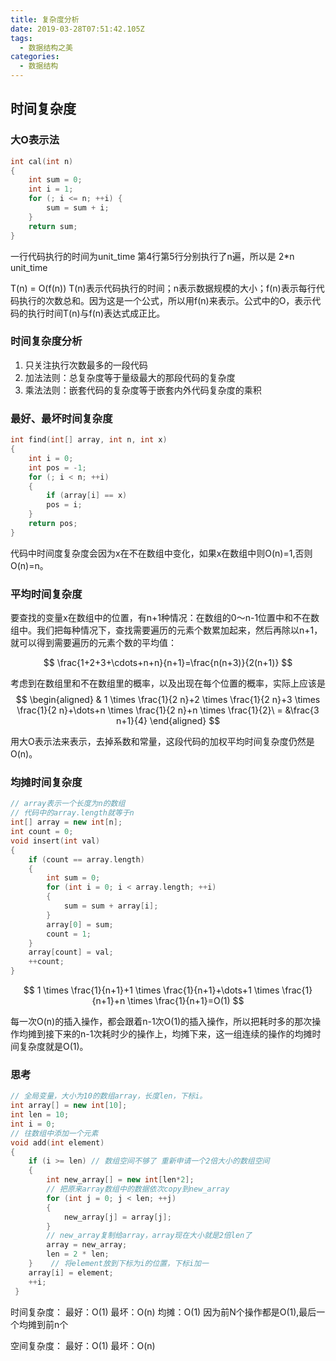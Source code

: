 ```yaml
---
title: 复杂度分析
date: 2019-03-28T07:51:42.105Z
tags:
  - 数据结构之美
categories: 
  - 数据结构
---
```


## 时间复杂度
### 大O表示法
```c++
int cal(int n) 
{    
    int sum = 0;    
    int i = 1;    
    for (; i <= n; ++i) {      
        sum = sum + i;    
    }    
    return sum;
}
```

一行代码执行的时间为unit_time
第4行第5行分别执行了n遍，所以是 2*n unit_time

T(n) = O(f(n))
T(n)表示代码执行的时间；n表示数据规模的大小；f(n)表示每行代码执行的次数总和。因为这是一个公式，所以用f(n)来表示。公式中的O，表示代码的执行时间T(n)与f(n)表达式成正比。

### 时间复杂度分析
1. 只关注执行次数最多的一段代码
2. 加法法则：总复杂度等于量级最大的那段代码的复杂度
3. 乘法法则：嵌套代码的复杂度等于嵌套内外代码复杂度的乘积

### 最好、最坏时间复杂度
```c++
int find(int[] array, int n, int x) 
{   
    int i = 0;   
    int pos = -1;   
    for (; i < n; ++i) 
    {     
        if (array[i] == x) 
        pos = i;   
    }   
    return pos; 
}
```
代码中时间度复杂度会因为x在不在数组中变化，如果x在数组中则O(n)=1,否则O(n)=n。

### 平均时间复杂度
要查找的变量x在数组中的位置，有n+1种情况：在数组的0～n-1位置中和不在数组中。我们把每种情况下，查找需要遍历的元素个数累加起来，然后再除以n+1，就可以得到需要遍历的元素个数的平均值：

$$
\frac{1+2+3+\cdots+n+n}{n+1}=\frac{n(n+3)}{2(n+1)}
$$

考虑到在数组里和不在数组里的概率，以及出现在每个位置的概率，实际上应该是
$$
\begin{aligned} & 1 \times \frac{1}{2 n}+2 \times \frac{1}{2 n}+3 \times \frac{1}{2 n}+\dots+n \times \frac{1}{2 n}+n \times \frac{1}{2}\ = &\frac{3 n+1}{4} \end{aligned}
$$

用大O表示法来表示，去掉系数和常量，这段代码的加权平均时间复杂度仍然是O(n)。

### 均摊时间复杂度
```c++
// array表示一个长度为n的数组 
// 代码中的array.length就等于n  
int[] array = new int[n];  
int count = 0;   
void insert(int val) 
{     
    if (count == array.length) 
    {        
        int sum = 0;        
        for (int i = 0; i < array.length; ++i) 
        {           
            sum = sum + array[i];        
        }        
        array[0] = sum;        
        count = 1;     
    }     
    array[count] = val;     
    ++count;  
}
```

$$
1 \times \frac{1}{n+1}+1 \times \frac{1}{n+1}+\dots+1 \times \frac{1}{n+1}+n \times \frac{1}{n+1}=O(1)
$$

每一次O(n)的插入操作，都会跟着n-1次O(1)的插入操作，所以把耗时多的那次操作均摊到接下来的n-1次耗时少的操作上，均摊下来，这一组连续的操作的均摊时间复杂度就是O(1)。

### 思考
```c++
// 全局变量，大小为10的数组array，长度len，下标i。
int array[] = new int[10]; 
int len = 10; 
int i = 0; 
// 往数组中添加一个元素
void add(int element) 
{    
    if (i >= len) // 数组空间不够了 重新申请一个2倍大小的数组空间
    {          
        int new_array[] = new int[len*2];      
        // 把原来array数组中的数据依次copy到new_array      
        for (int j = 0; j < len; ++j) 
        {        
            new_array[j] = array[j];      
        }      
        // new_array复制给array，array现在大小就是2倍len了     
        array = new_array;      
        len = 2 * len;    
    }    // 将element放到下标为i的位置，下标i加一   
    array[i] = element;   
    ++i; 
 }
```

时间复杂度：
   最好：O(1)
   最坏：O(n)
   均摊：O(1) 因为前N个操作都是O(1),最后一个均摊到前n个

空间复杂度：
   最好：O(1)
   最坏：O(n)